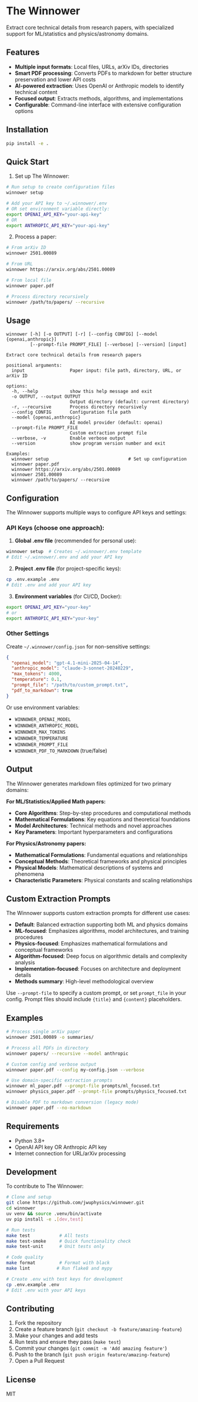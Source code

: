 # The Winnower

Extract core technical details from research papers, with specialized support for ML/statistics and physics/astronomy domains.

## Features

- **Multiple input formats**: Local files, URLs, arXiv IDs, directories
- **Smart PDF processing**: Converts PDFs to markdown for better structure preservation and lower API costs
- **AI-powered extraction**: Uses OpenAI or Anthropic models to identify technical content
- **Focused output**: Extracts methods, algorithms, and implementations
- **Configurable**: Command-line interface with extensive configuration options

## Installation

```bash
pip install -e .
```

## Quick Start

1. Set up The Winnower:
```bash
# Run setup to create configuration files
winnower setup

# Add your API key to ~/.winnower/.env
# OR set environment variable directly:
export OPENAI_API_KEY="your-api-key"
# OR
export ANTHROPIC_API_KEY="your-api-key"
```

2. Process a paper:
```bash
# From arXiv ID
winnower 2501.00089

# From URL
winnower https://arxiv.org/abs/2501.00089

# From local file
winnower paper.pdf

# Process directory recursively
winnower /path/to/papers/ --recursive
```

## Usage

```
winnower [-h] [-o OUTPUT] [-r] [--config CONFIG] [--model {openai,anthropic}] 
         [--prompt-file PROMPT_FILE] [--verbose] [--version] [input]

Extract core technical details from research papers

positional arguments:
  input                 Paper input: file path, directory, URL, or arXiv ID

options:
  -h, --help            show this help message and exit
  -o OUTPUT, --output OUTPUT
                        Output directory (default: current directory)
  -r, --recursive       Process directory recursively
  --config CONFIG       Configuration file path
  --model {openai,anthropic}
                        AI model provider (default: openai)
  --prompt-file PROMPT_FILE
                        Custom extraction prompt file
  --verbose, -v         Enable verbose output
  --version             show program version number and exit

Examples:
  winnower setup                              # Set up configuration
  winnower paper.pdf
  winnower https://arxiv.org/abs/2501.00089
  winnower 2501.00089
  winnower /path/to/papers/ --recursive
```

## Configuration

The Winnower supports multiple ways to configure API keys and settings:

### API Keys (choose one approach):

1. **Global .env file** (recommended for personal use):
```bash
winnower setup  # Creates ~/.winnower/.env template
# Edit ~/.winnower/.env and add your API key
```

2. **Project .env file** (for project-specific keys):
```bash
cp .env.example .env
# Edit .env and add your API key
```

3. **Environment variables** (for CI/CD, Docker):
```bash
export OPENAI_API_KEY="your-key"
# or
export ANTHROPIC_API_KEY="your-key"
```

### Other Settings

Create `~/.winnower/config.json` for non-sensitive settings:

```json
{
  "openai_model": "gpt-4.1-mini-2025-04-14",
  "anthropic_model": "claude-3-sonnet-20240229",
  "max_tokens": 4000,
  "temperature": 0.1,
  "prompt_file": "/path/to/custom_prompt.txt",
  "pdf_to_markdown": true
}
```

Or use environment variables:
- `WINNOWER_OPENAI_MODEL`
- `WINNOWER_ANTHROPIC_MODEL`
- `WINNOWER_MAX_TOKENS`
- `WINNOWER_TEMPERATURE`
- `WINNOWER_PROMPT_FILE`
- `WINNOWER_PDF_TO_MARKDOWN` (true/false)

## Output

The Winnower generates markdown files optimized for two primary domains:

**For ML/Statistics/Applied Math papers:**
- **Core Algorithms**: Step-by-step procedures and computational methods
- **Mathematical Formulations**: Key equations and theoretical foundations
- **Model Architectures**: Technical methods and novel approaches
- **Key Parameters**: Important hyperparameters and configurations

**For Physics/Astronomy papers:**
- **Mathematical Formulations**: Fundamental equations and relationships
- **Conceptual Methods**: Theoretical frameworks and physical principles
- **Physical Models**: Mathematical descriptions of systems and phenomena
- **Characteristic Parameters**: Physical constants and scaling relationships

## Custom Extraction Prompts

The Winnower supports custom extraction prompts for different use cases:

- **Default**: Balanced extraction supporting both ML and physics domains
- **ML-focused**: Emphasizes algorithms, model architectures, and training procedures
- **Physics-focused**: Emphasizes mathematical formulations and conceptual frameworks
- **Algorithm-focused**: Deep focus on algorithmic details and complexity analysis
- **Implementation-focused**: Focuses on architecture and deployment details  
- **Methods summary**: High-level methodological overview

Use `--prompt-file` to specify a custom prompt, or set `prompt_file` in your config. Prompt files should include `{title}` and `{content}` placeholders.

## Examples

```bash
# Process single arXiv paper
winnower 2501.00089 -o summaries/

# Process all PDFs in directory
winnower papers/ --recursive --model anthropic

# Custom config and verbose output
winnower paper.pdf --config my-config.json --verbose

# Use domain-specific extraction prompts
winnower ml_paper.pdf --prompt-file prompts/ml_focused.txt
winnower physics_paper.pdf --prompt-file prompts/physics_focused.txt

# Disable PDF to markdown conversion (legacy mode)
winnower paper.pdf --no-markdown
```

## Requirements

- Python 3.8+
- OpenAI API key OR Anthropic API key
- Internet connection for URL/arXiv processing

## Development

To contribute to The Winnower:

```bash
# Clone and setup
git clone https://github.com/jwuphysics/winnower.git
cd winnower
uv venv && source .venv/bin/activate
uv pip install -e .[dev,test]

# Run tests
make test           # All tests
make test-smoke     # Quick functionality check
make test-unit      # Unit tests only

# Code quality
make format         # Format with black
make lint          # Run flake8 and mypy

# Create .env with test keys for development
cp .env.example .env
# Edit .env with your API keys
```

## Contributing

1. Fork the repository
2. Create a feature branch (`git checkout -b feature/amazing-feature`)
3. Make your changes and add tests
4. Run tests and ensure they pass (`make test`)
5. Commit your changes (`git commit -m 'Add amazing feature'`)
6. Push to the branch (`git push origin feature/amazing-feature`)
7. Open a Pull Request

## License

MIT